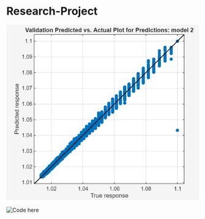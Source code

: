 # Research-Project

![Describe the plot](predandactual.png)

![Code here](First_ML_Radar_for_git.m)
